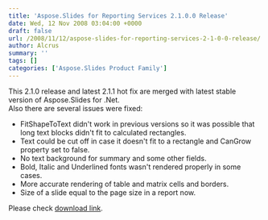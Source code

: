 ```yaml
---
title: 'Aspose.Slides for Reporting Services 2.1.0.0 Release'
date: Wed, 12 Nov 2008 03:04:00 +0000
draft: false
url: /2008/11/12/aspose-slides-for-reporting-services-2-1-0-0-release/
author: Alcrus
summary: ''
tags: []
categories: ['Aspose.Slides Product Family']
---
```


This 2.1.0 release and latest 2.1.1 hot fix are merged with latest stable version of Aspose.Slides for .Net.  
Also there are several issues were fixed:  

*   FitShapeToText didn't work in previous versions so it was possible that long text blocks didn't fit to calculated rectangles.
*   Text could be cut off in case it doesn't fit to a rectangle and CanGrow property set to false.
*   No text background for summary and some other fields.
*   Bold, Italic and Underlined fonts wasn't rendered properly in some cases.
*   More accurate rendering of table and matrix cells and borders.
*   Size of a slide equal to the page size in a report now.

Please check [download link][1].




[1]: http://www.aspose.com/community/files/52/ssrs-rendering-extensions/aspose.slides.reporting.services/default.aspx




